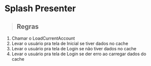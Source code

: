 # Splash Presenter

> ## Regras
1. Chamar o LoadCurrentAccount
2. Levar o usuário pra tela de Inicial se tiver dados no cache
3. Levar o usuário pra tela de Login se não tiver dados no cache
4. Levar o usuário pra tela de Login se der erro ao carregar dados do cache